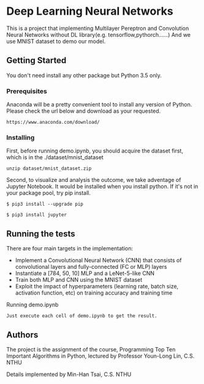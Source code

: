 # Deep Learning Neural Networks

This is a project that implementing Multilayer Pereptron and Convolution Neural Networks without DL library(e.g. tensorflow,pythorch......)
And we use MNIST dataset to demo our model. 
## Getting Started

You don't need install any other package but Python 3.5 only. 

### Prerequisites

Anaconda will be a pretty convenient tool to install any version of Python. Please check the url below and download as your requested.

```
https://www.anaconda.com/download/
```

### Installing

First, before running demo.ipynb, you should acquire the dataset first, which is in the ./dataset/mnist_dataset	

```
unzip dataset/mnist_dataset.zip
```

Second, to visualize and analysis the outcome, we take adventage of Jupyter Notebook. It would be installed when you install python.
If it's not in your package pool, try pip install.  

```
$ pip3 install --upgrade pip

$ pip3 install jupyter
```

## Running the tests

There are four main targets in the implementation:

- Implement a Convolutional Neural Network (CNN) that consists of convolutional layers and fully-connected (FC or MLP) layers
- Instantiate a [784, 50, 10] MLP and a LeNet-5-like CNN
- Train both MLP and CNN using the MNIST dataset
- Exploit the impact of hyperparameters (learning rate, batch size, activation function, etc) on training accuracy and training time

Running demo.ipynb 

```
Just execute each cell of demo.ipynb to get the result.
```

## Authors

The project is the assignment of the course, Programming Top Ten Important Algorithms in Python, lectured by Professor Youn-Long Lin, C.S. NTHU 

Details implemented by Min-Han Tsai, C.S. NTHU
